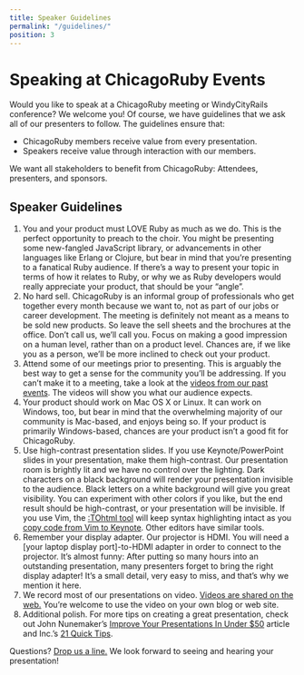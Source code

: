 ```yaml
---
title: Speaker Guidelines
permalink: "/guidelines/"
position: 3
---
```


# Speaking at ChicagoRuby Events

Would you like to speak at a ChicagoRuby meeting or WindyCityRails conference?
We welcome you! Of course, we have guidelines that we ask all of our presenters
to follow. The guidelines ensure that:

* ChicagoRuby members receive value from every presentation.
* Speakers receive value through interaction with our members.

We want all stakeholders to benefit from ChicagoRuby: Attendees, presenters,
and sponsors.

## Speaker Guidelines

1. You and your product must LOVE Ruby as much as we do. This is the perfect
  opportunity to preach to the choir. You might be presenting some new-fangled
  JavaScript library, or advancements in other languages like Erlang or Clojure,
  but bear in mind that you’re presenting to a fanatical Ruby audience. If
  there’s a way to present your topic in terms of how it relates to Ruby, or
  why we as Ruby developers would really appreciate your product, that should
  be your “angle”.
2. No hard sell. ChicagoRuby is an informal group of professionals who get
  together every month because we want to, not as part of our jobs or career
  development. The meeting is definitely not meant as a means to be sold new
  products. So leave the sell sheets and the brochures at the office. Don’t
  call us, we’ll call you. Focus on making a good impression on a human level,
  rather than on a product level. Chances are, if we like you as a person,
  we’ll be more inclined to check out your product.
3. Attend some of our meetings prior to presenting. This is arguably the best
  way to get a sense for the community you’ll be addressing. If you can’t make
  it to a meeting, take a look at the [videos from our past events](/videos).
  The videos will show you what our audience expects.
4. Your product should work on Mac OS X or Linux. It can work on Windows, too,
  but bear in mind that the overwhelming majority of our community is Mac-based,
  and enjoys being so. If your product is primarily Windows-based, chances are
  your product isn’t a good fit for ChicagoRuby.
5. Use high-contrast presentation slides. If you use Keynote/PowerPoint slides
  in your presentation, make them high-contrast. Our presentation room is
  brightly lit and we have no control over the lighting. Dark characters on a
  black background will render your presentation invisible to the audience.
  Black letters on a white background will give you great visibility. You can
  experiment with other colors if you like, but the end result should be
  high-contrast, or your presentation will be invisible. If you use Vim, the
  [:TOhtml tool](http://rayhightower.com/blog/2013/10/31/tohtml-using-vim-code-snippets-in-keynote-presentations/) will keep syntax highlighting intact as you [copy code from Vim
  to Keynote](http://rayhightower.com/blog/2013/10/31/tohtml-using-vim-code-snippets-in-keynote-presentations/). Other editors have similar tools.
6. Remember your display adapter. Our projector is HDMI. You will need a
  [your laptop display port]-to-HDMI adapter in order to connect to the
  projector. It’s almost funny: After putting so many hours into an outstanding
  presentation, many presenters forget to bring the right display adapter!
  It’s a small detail, very easy to miss, and that’s why we mention it here.
7. We record most of our presentations on video. [Videos are shared on the web.](http://vimeo.com/chicagoruby/channels)
  You’re welcome to use the video on your own blog or web site.
8. Additional polish. For more tips on creating a great presentation, check out
  John Nunemaker’s [Improve Your Presentations In Under $50](http://railstips.org/blog/archives/2010/05/05/improve-your-presentations-in-under-50/) article and Inc.’s
  [21 Quick Tips](http://www.inc.com/geoffrey-james/how-to-fix-your-presentations-21-tips.html).

Questions? [Drop us a line.](/contact) We look forward to seeing and hearing
your presentation!
